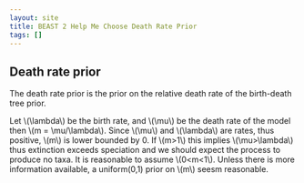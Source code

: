 ```yaml
---
layout: site
title: BEAST 2 Help Me Choose Death Rate Prior
tags: []
---
```


## Death rate prior

The death rate prior is the prior on the relative death rate of the birth-death tree prior.

Let \\(\lambda\\) be the birth rate, and \\(\mu\\) be the death rate of the model then  \\(m = \mu/\lambda\\). 
Since \\(\mu\\) and \\(\lambda\\) are rates, thus positive, \\(m\\) is lower bounded by 0.
If \\(m>1\\) this implies \\(\mu>\lambda\\) thus extinction exceeds speciation and we should expect the process to produce no taxa.
It is reasonable to assume \\(0<m<1\\).
Unless there is more information available, a uniform(0,1) prior on \\(m\\) seesm reasonable.
